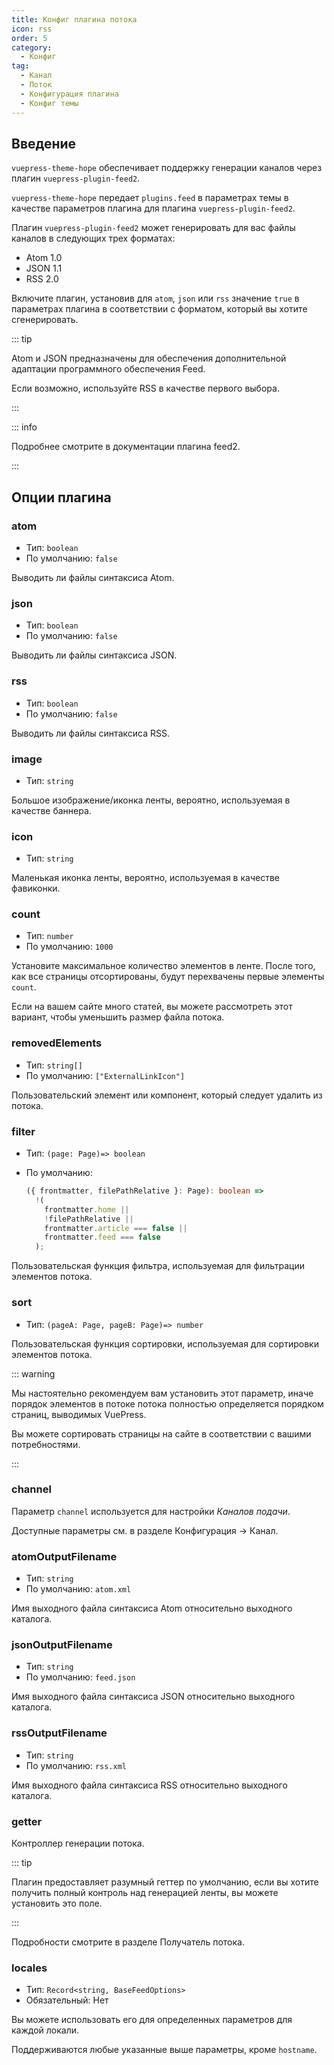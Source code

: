 ```yaml
---
title: Конфиг плагина потока
icon: rss
order: 5
category:
  - Конфиг
tag:
  - Канал
  - Поток
  - Конфигурация плагина
  - Конфиг темы
---
```


## Введение <Badge text="включено по умолчанию" />

`vuepress-theme-hope` обеспечивает поддержку генерации каналов через плагин `vuepress-plugin-feed2`.

`vuepress-theme-hope` передает `plugins.feed` в параметрах темы в качестве параметров плагина для плагина `vuepress-plugin-feed2`.

Плагин `vuepress-plugin-feed2` может генерировать для вас файлы каналов в следующих трех форматах:

- Atom 1.0
- JSON 1.1
- RSS 2.0

Включите плагин, установив для `atom`, `json` или `rss` значение `true` в параметрах плагина в соответствии с форматом, который вы хотите сгенерировать.

::: tip

Atom и JSON предназначены для обеспечения дополнительной адаптации программного обеспечения Feed.

Если возможно, используйте RSS в качестве первого выбора.

:::

::: info

Подробнее смотрите в <ProjectLink name="feed2" path="/config/">документации плагина feed2</ProjectLink>.

:::

## Опции плагина

### atom

- Тип: `boolean`
- По умолчанию: `false`

Выводить ли файлы синтаксиса Atom.

### json

- Тип: `boolean`
- По умолчанию: `false`

Выводить ли файлы синтаксиса JSON.

### rss

- Тип: `boolean`
- По умолчанию: `false`

Выводить ли файлы синтаксиса RSS.

### image

- Тип: `string`

Большое изображение/иконка ленты, вероятно, используемая в качестве баннера.

### icon

- Тип: `string`

Маленькая иконка ленты, вероятно, используемая в качестве фавиконки.

### count

- Тип: `number`
- По умолчанию: `1000`

Установите максимальное количество элементов в ленте. После того, как все страницы отсортированы, будут перехвачены первые элементы `count`.

Если на вашем сайте много статей, вы можете рассмотреть этот вариант, чтобы уменьшить размер файла потока.

### removedElements

- Тип: `string[]`
- По умолчанию: `["ExternalLinkIcon"]`

Пользовательский элемент или компонент, который следует удалить из потока.

### filter

- Тип: `(page: Page)=> boolean`
- По умолчанию:

  ```ts
  ({ frontmatter, filePathRelative }: Page): boolean =>
    !(
      frontmatter.home ||
      !filePathRelative ||
      frontmatter.article === false ||
      frontmatter.feed === false
    );
  ```

Пользовательская функция фильтра, используемая для фильтрации элементов потока.

### sort

- Тип: `(pageA: Page, pageB: Page)=> number`

Пользовательская функция сортировки, используемая для сортировки элементов потока.

::: warning

Мы настоятельно рекомендуем вам установить этот параметр, иначе порядок элементов в потоке потока полностью определяется порядком страниц, выводимых VuePress.

Вы можете сортировать страницы на сайте в соответствии с вашими потребностями.

:::

### channel

Параметр `channel` используется для настройки _Каналов подачи_.

Доступные параметры см. в разделе <ProjectLink name="feed2" path="/config/channel.html">Конфигурация → Канал</ProjectLink>.

### atomOutputFilename

- Тип: `string`
- По умолчанию: `atom.xml`

Имя выходного файла синтаксиса Atom относительно выходного каталога.

### jsonOutputFilename

- Тип: `string`
- По умолчанию: `feed.json`

Имя выходного файла синтаксиса JSON относительно выходного каталога.

### rssOutputFilename

- Тип: `string`
- По умолчанию: `rss.xml`

Имя выходного файла синтаксиса RSS относительно выходного каталога.

### getter

Контроллер генерации потока.

::: tip

Плагин предоставляет разумный геттер по умолчанию, если вы хотите получить полный контроль над генерацией ленты, вы можете установить это поле.

:::

Подробности смотрите в разделе <ProjectLink name="feed2" path="/config/getter.html">Получатель потока</ProjectLink>.

### locales

- Тип: `Record<string, BaseFeedOptions>`
- Обязательный: Нет

Вы можете использовать его для определенных параметров для каждой локали.

Поддерживаются любые указанные выше параметры, кроме `hostname`.
